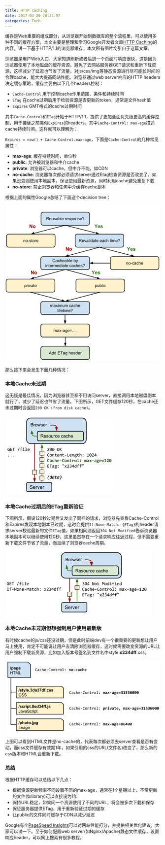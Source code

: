 ```yaml
---
title: HTTP Caching
date: 2017-03-20 20:34:57
categories: Tech
---
```


缓存是Web重要的组成部分，从浏览器开始到数据库的整个流程里，可以使用多种不同的缓存方案，本文主要是整理和学习Google开发者文章[HTTP Caching](https://developers.google.com/web/fundamentals/performance/optimizing-content-efficiency/http-caching)的内容，讲一下基于HTTP/1.1的浏览器缓存，本文所有图片均引自于这篇文章。

<!-- more -->

浏览器是用户Web入口，大家知道刷新或者后退一个页面时响应很快，这是因为浏览器使用了本地磁盘的缓存资源，避免了去网站服务器GET请求和重新下载资源，这样减少了延迟也节省了流量，对js/css/img等静态资源进行尽可能长时间的合理cache，能大大提高网站性能。浏览器通过web server响应的HTTP headers决定缓存策略，缓存主要由以下几个headers控制：

- `Cache-Control` 用于控制cache作用范围、条件和持续时间
- `ETag` 在cache过期后用于检验资源是否更新的token，通常是文件hash值
- `Expires` GMT格式的cache过期时间

其中`Cache-Control`和`ETag`开始于HTTP/1.1，提供了更加全面优先级更高的缓存控制，用于接替之前类似`Expires`的headers，其中`Cache-Control: max-age`描述cache持续时间。这样就可以理解为：

`Expires = now() + Cache-Control.max-age`，下面是`Cache-Control`的几种常见属性：

- **max-age**: 缓存持续时间，单位秒 
- **public**: 允许被浏览器和中介cache
- **private**: 浏览器可以cache，但中介不能，如CDN
- **no-cache**: 浏览器每次都必须请求server通过Etag检查资源是否改变了，如果没变则使用本地副本，保证使用最新资源，同时利用cache避免重复下载
- **no-store**: 禁止浏览器和任何中介缓存cache副本

根据上面的属性Google总结了下面这个decision tree：

![](/img/http_caching/decision_tree.png)

那么接下来会发生下面几种情况：

### 本地Cache未过期

这无疑是最佳情况，因为浏览器甚至都不用访问server，直接调用本地磁盘副本就行了，减少了延迟也节省了流量。下图所示，GET文件缓存120秒，在cache还未过期时会返回`200 OK (from disk cache)`。

![](/img/http_caching/cache_control.png)

### 本地Cache过期后的ETag重新验证

下图所示，假设120秒过期后又发出了同样的请求，浏览器先查看Cache-Control和Expires发现本地副本已过期，这时会提供`If-None-Match: {ETag}`的header请求server校验最新的文件`ETag`值，如果相同则返回`304 Not Modified`告诉浏览器本地副本可以继续使用120秒。这里虽然存在一个请求响应往返过程，但不需要重新下载文件节省了流量，而且续了浏览器cache周期。

![](/img/http_caching/etag.png)

### 本地Cache未过期但想强制用户使用最新版

有时候cache的js/css还没过期，但是此时前端dev有一个很重要的更新想让用户马上使用，肯定不可能说让用户去清除浏览器缓存，这时候需要改变资源的URL让用户强制下载新资源，比如加入版本号签名到文件名中style.**x234dff**.css。

![](/img/http_caching/cache_hierarchy.png)

上图可以看到HTML文件是no-cache的，代表每次都必须去server查看是否有变动，而css文件缓存有效期1年，如果引用的css的URL(文件名)改变了，那么新的css版本和HTML会重新下载。

### 总结

根据HTTP缓存可以总结以下几点：

- 根据资源更新频率不同设置不同的max-age，通常在1个星期以上，不常更新的文件(如library)可以直接设为1年
- 保持URL稳定，如果同一个资源使用了不同的URL，将会被多次下载和保存
- 保证服务器提供ETag，用于重新验证过期的缓存
- 让public的文件同时缓存于CDN以减少延迟

Google有个[PageSpeed Insights](https://developers.google.com/speed/pagespeed/insights/)可以对网站性能打分，并提供相关优化建议，大家可以试一下。至于如何配置web server(如Nginx/Apache)静态文件缓存，设置响应header，可以网上搜索有很多教程。
